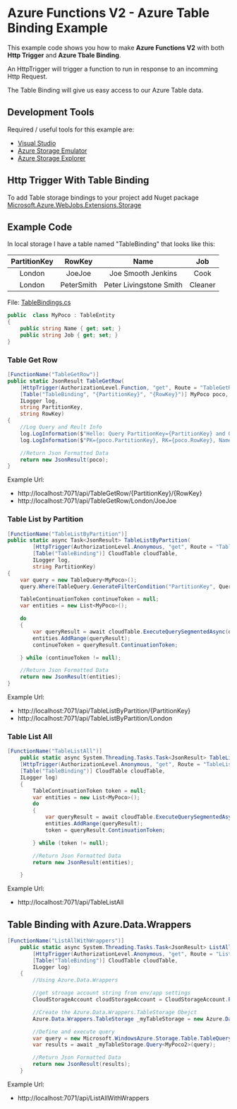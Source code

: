 ﻿# Azure Functions V2 - Azure Table Binding Example

This example code shows you how to make **Azure Functions V2** with both **Http Trigger** and **Azure Tbale Binding**.

An HttpTrigger will trigger a function to run in response to an incomming Http Request.

The Table Binding will give us easy access to our Azure Table data.

## Development Tools
Required / useful tools for this example are:

* [Visual Studio](https://visualstudio.microsoft.com/)
* [Azure Storage Emulator](https://docs.microsoft.com/en-us/azure/storage/common/storage-use-emulator)
* [Azure Storage Explorer](https://azure.microsoft.com/en-us/features/storage-explorer/)
 
   
## Http Trigger With Table Binding

To add Table storage bindings to your project add Nuget package [Microsoft.Azure.WebJobs.Extensions.Storage](https://www.nuget.org/packages/Microsoft.Azure.WebJobs.Extensions.Storage)

## Example Code



In local storage I have a table named "TableBinding" that looks like this:

| PartitionKey  |  RowKey       | Name              |           Job     |
| :--------:    | :-----:       | :--------:        |  :-----:          |
| London        |     JoeJoe    | Joe Smooth Jenkins | Cook             | 
| London        |     PeterSmith | Peter Livingstone Smith |  Cleaner    | 

File: [TableBindings.cs](TableBindings.cs)

```c#
public  class MyPoco : TableEntity
{
    public string Name { get; set; }
    public string Job { get; set; }
}
```


### Table Get Row
```c# 
[FunctionName("TableGetRow")]
public static JsonResult TableGetRow(
    [HttpTrigger(AuthorizationLevel.Function, "get", Route = "TableGetRow/{PartitionKey}/{RowKey}")] HttpRequest req,       //Trigger Route expects two parameters in Nice Url Style    
    [Table("TableBinding", "{PartitionKey}", "{RowKey}")] MyPoco poco,                                                      //poco is the object that will be returned from the table
    ILogger log,
    string PartitionKey,                                                                //pass the params into the function so we can use them if nessasary. 
    string RowKey)
{
    //Log Query and Reult Info
    log.LogInformation($"Hello: Query PartitionKey={PartitionKey} and Query RowKey={RowKey}");
    log.LogInformation($"PK={poco.PartitionKey}, RK={poco.RowKey}, Name={poco.Name}, Job={poco.Job}");

    //Return Json Formatted Data
    return new JsonResult(poco);
}

```

Example Url:
* http://localhost:7071/api/TableGetRow/{PartitionKey}/{RowKey}
* http://localhost:7071/api/TableGetRow/London/JoeJoe

  


### Table List by Partition
```c#
[FunctionName("TableListByPartition")]
public static async Task<JsonResult> TableListByPartition(
        [HttpTrigger(AuthorizationLevel.Anonymous, "get", Route = "TableListByPartition/{PartitionKey}")] HttpRequest req,
        [Table("TableBinding")] CloudTable cloudTable,
        ILogger log,
        string PartitionKey)
{
    var query = new TableQuery<MyPoco>();
    query.Where(TableQuery.GenerateFilterCondition("PartitionKey", QueryComparisons.Equal, PartitionKey));

    TableContinuationToken continueToken = null;
    var entities = new List<MyPoco>();

    do
    {
        var queryResult = await cloudTable.ExecuteQuerySegmentedAsync(query, continueToken);
        entities.AddRange(queryResult);
        continueToken = queryResult.ContinuationToken;

    } while (continueToken != null);

    //Return Json Formatted Data
    return new JsonResult(entities);
}
```

Example Url:
* http://localhost:7071/api/TableListByPartition/{PartitionKey}
* http://localhost:7071/api/TableListByPartition/London
 

### Table List All
```c#
[FunctionName("TableListAll")]
    public static async System.Threading.Tasks.Task<JsonResult> TableListAll(
    [HttpTrigger(AuthorizationLevel.Anonymous, "get", Route = "TableListAll")] HttpRequest req,
    [Table("TableBinding")] CloudTable cloudTable,
    ILogger log)
    { 
        TableContinuationToken token = null;
        var entities = new List<MyPoco>();
        do
        {
            var queryResult = await cloudTable.ExecuteQuerySegmentedAsync(new TableQuery<MyPoco>(), token);
            entities.AddRange(queryResult);
            token = queryResult.ContinuationToken;

        } while (token != null);

        //Return Json Formatted Data
        return new JsonResult(entities);

    }
```

Example Url:
* http://localhost:7071/api/TableListAll



## Table Binding with Azure.Data.Wrappers

```c#
[FunctionName("ListAllWithWrappers")]
    public static async System.Threading.Tasks.Task<JsonResult> ListAllWithWrappers(
        [HttpTrigger(AuthorizationLevel.Anonymous, "get", Route = "ListAllWithWrappers")] HttpRequest req,
        [Table("TableBinding")] CloudTable cloudTable,
        ILogger log)
    {            
        //Using Azure.Data.Wrappers 

        //get stroage account string from env/app settings
        CloudStorageAccount cloudStorageAccount = CloudStorageAccount.Parse(System.Environment.GetEnvironmentVariable("AzureWebJobsStorage"));

        //Create the Azure.Data.Wrappers.TableStorage Obejct 
        Azure.Data.Wrappers.TableStorage _myTableStorage = new Azure.Data.Wrappers.TableStorage(cloudTable.Name, cloudStorageAccount);

        //Define and execute query
        var query = new Microsoft.WindowsAzure.Storage.Table.TableQuery<MyPoco2>();
        var results = await _myTableStorage.Query<MyPoco2>(query);

        //Return Json Formatted Data
        return new JsonResult(results);
    }
```

Example Url:
* http://localhost:7071/api/ListAllWithWrappers


 